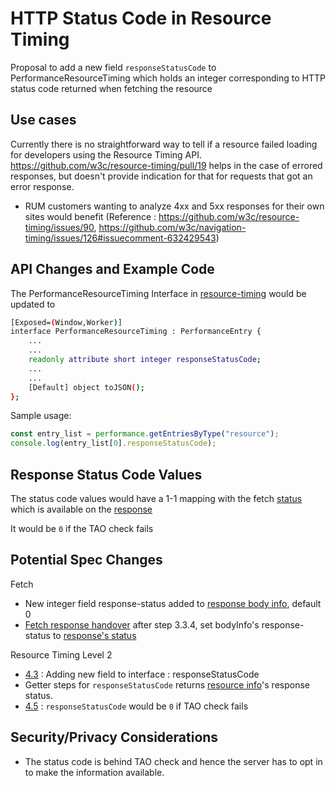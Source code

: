 # HTTP Status Code in Resource Timing

Proposal to add a new field `responseStatusCode` to PerformanceResourceTiming which holds an integer corresponding to HTTP status code returned when fetching the resource

## Use cases

Currently there is no straightforward way to tell if a resource failed loading for developers using the Resource Timing API. 
https://github.com/w3c/resource-timing/pull/19 helps in the case of errored responses, but doesn't provide indication for that for requests that got an error response.
- RUM customers wanting to analyze 4xx and 5xx responses for their own sites would benefit
(Reference : https://github.com/w3c/resource-timing/issues/90, https://github.com/w3c/navigation-timing/issues/126#issuecomment-632429543)


## API Changes and Example Code

The PerformanceResourceTiming Interface in <a href="https://w3c.github.io/resource-timing/#sec-performanceresourcetiming">resource-timing</a> would be updated to 
```bash
[Exposed=(Window,Worker)]
interface PerformanceResourceTiming : PerformanceEntry {
    ...
    ...
    readonly attribute short integer responseStatusCode;
    ...
    ...
    [Default] object toJSON();
};
```

Sample usage:
```javascript
const entry_list = performance.getEntriesByType("resource");
console.log(entry_list[0].responseStatusCode);
```


## Response Status Code Values

The status code values would have a 1-1 mapping with the fetch [status](https://fetch.spec.whatwg.org/#concept-status) which is available on the [response](https://fetch.spec.whatwg.org/#concept-response-status) 

It would be `0` if the TAO check fails


## Potential Spec Changes

Fetch
- New integer field response-status added to [response body info](https://fetch.spec.whatwg.org/#response-body-info), default 0
- [Fetch response handover](https://fetch.spec.whatwg.org/#fetch-finale) after step 3.3.4, set bodyInfo's response-status to [response's status](https://fetch.spec.whatwg.org/#concept-response-status)

Resource Timing Level 2
- [4.3](https://w3c.github.io/resource-timing/#sec-performanceresourcetiming) : Adding new field to interface : responseStatusCode
- Getter steps for `responseStatusCode` returns [resource info](https://w3c.github.io/resource-timing/#dfn-resource-info)'s response status.
- [4.5](https://w3c.github.io/resource-timing/#sec-cross-origin-resources) : `responseStatusCode` would be `0` if TAO check fails

## Security/Privacy Considerations
- The status code is behind TAO check and hence the server has to opt in to make the information available.